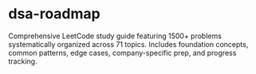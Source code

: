 # dsa-roadmap
Comprehensive LeetCode study guide featuring 1500+ problems systematically organized across 71 topics. Includes foundation concepts, common patterns, edge cases, company-specific prep, and progress tracking.
